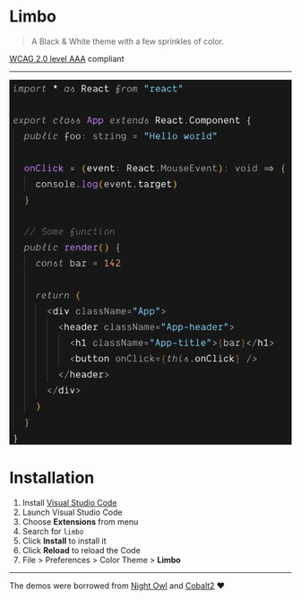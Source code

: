 # Limbo
> A Black &amp; White theme with a few sprinkles of color.

[WCAG 2.0 level AAA](https://www.w3.org/TR/UNDERSTANDING-WCAG20/visual-audio-contrast-contrast.html) compliant

---

![](./preview.png)

# Installation

1.  Install [Visual Studio Code](https://code.visualstudio.com/)
2.  Launch Visual Studio Code
3.  Choose **Extensions** from menu
4.  Search for `limbo`
5.  Click **Install** to install it
6.  Click **Reload** to reload the Code
7.  File > Preferences > Color Theme > **Limbo**

---

The demos were borrowed from [Night Owl](https://github.com/sdras/night-owl-vscode-theme) and [Cobalt2](https://github.com/wesbos/cobalt2-vscode) ❤️
